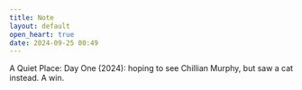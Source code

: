 ```yaml
---
title: Note
layout: default
open_heart: true
date: 2024-09-25 00:49
---
```


A Quiet Place: Day One (2024):  hoping to see Chillian Murphy, but saw a cat instead.  A win.

